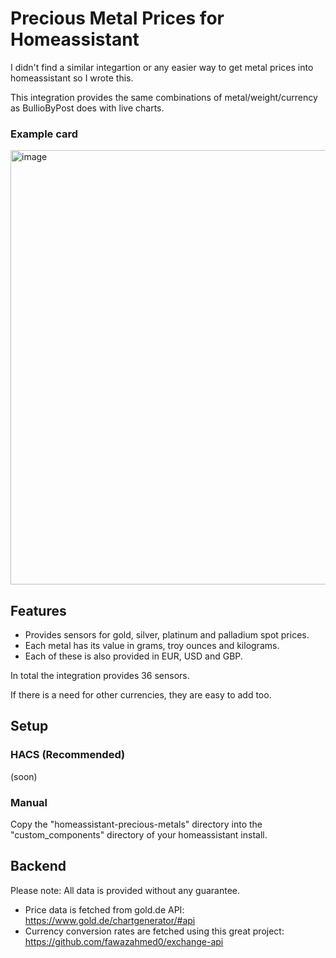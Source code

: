 # Precious Metal Prices for Homeassistant

I didn't find a similar integartion or any easier way to get metal prices into homeassistant so I wrote this. 

This integration provides the same combinations of metal/weight/currency as BullioByPost does with live charts.

### Example card
<img width="524" height="695" alt="image" src="https://github.com/user-attachments/assets/8a0d3a30-d087-4fb4-9baa-30fe16af3688" />


## Features

- Provides sensors for gold, silver, platinum and palladium spot prices.
- Each metal has its value in grams, troy ounces and kilograms.
- Each of these is also provided in EUR, USD and GBP.

In total the integration provides 36 sensors.

If there is a need for other currencies, they are easy to add too.

## Setup

### HACS (Recommended)

(soon)

### Manual

Copy the "homeassistant-precious-metals" directory into the "custom_components" directory of your homeassistant install.

## Backend

Please note: All data is provided without any guarantee.

- Price data is fetched from gold.de API: https://www.gold.de/chartgenerator/#api
- Currency conversion rates are fetched using this great project: https://github.com/fawazahmed0/exchange-api
